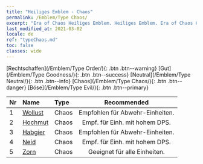 ```yaml
---
title: "Heiliges Emblem - Chaos"
permalink: /Emblem/Type Chaos/
excerpt: "Era of Chaos Heiliges Emblem. Heiliges Emblem. Era of Chaos Heiliges Emblem Chaos. Era of Chaos Chaos"
last_modified_at: 2021-03-02
locale: de
ref: "typeChaos.md"
toc: false
classes: wide
---
```


  [Rechtschaffen](/Emblem/Type Order/){: .btn .btn--warning}   [Gut](/Emblem/Type Goodness/){: .btn .btn--success}   [Neutral](/Emblem/Type Neutral/){: .btn .btn--info}   [Chaos](/Emblem/Type Chaos/){: .btn .btn--danger}   [Böse](/Emblem/Type Evil/){: .btn .btn--primary} 

  |  Nr  |             Name            |    Type    |   Recommended   |
  |:-----|:----------------------------|:-----------|:---------------:|
  | 1 | [Wollust](/Emblem/Lust/) | Chaos | Empfohlen für Abwehr-Einheiten. | 
  | 2 | [Hochmut](/Emblem/Arrogance/) | Chaos | Empf. für Einh. mit hohem DPS. | 
  | 3 | [Habgier](/Emblem/Greed/) | Chaos | Empfohlen für Abwehr-Einheiten. | 
  | 4 | [Neid](/Emblem/Jealousy/) | Chaos | Empf. für Einh. mit hohem DPS. | 
  | 5 | [Zorn](/Emblem/Anger/) | Chaos | Geeignet für alle Einheiten. | 
